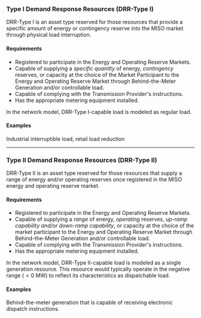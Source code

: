 ### Type I Demand Response Resources (DRR-Type I)
DRR-Type I is an asset type reserved for those resources that provide a specific amount of energy or contingency reserve into the MISO market through physical load interruption.
#### Requirements
- Registered to participate in the Energy and Operating Reserve Markets.
- Capable of supplying a *specific quantity* of energy, *contingency* reserves, or capacity at the choice of the Market Participant to the Energy and Operating Reserve Market through Behind-the-Meter Generation and/or controllable load.
- Capable of complying with the Transmission Provider's instructions.
- Has the appropriate metering equipment installed.

In the network model, DRR-Type I-capable load is modeled as regular load.
#### Examples
Industrial interruptible load, retail load reduction

---
### Type II Demand Response Resources (DRR-Type II)
DRR-Type II is an asset type reserved for those resources that supply a range of energy and/or operating reserves once registered in the MISO energy and operating reserve market.
#### Requirements
- Registered to participate in the Energy and Operating Reserve Markets.
- Capable of supplying a *range* of energy, *operating* reserves, *up-ramp capability and/or down-ramp capability*, or capacity at the choice of the market participant to the Energy and Operating Reserve Market through Behind-the-Meter Generation and/or controllable load.
- Capable of complying with the Transmission Provider's instructions.
- Has the appropriate metering equipment installed.

In the network model, DRR-Type II-capable load is modeled as a single generation resource. This resource would typically operate in the negative range ($<0$ MW) to reflect its characteristics as dispatchable load.

#### Examples
Behind-the-meter generation that is capable of receiving electronic dispatch instructions.